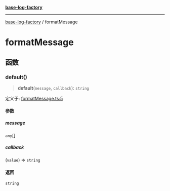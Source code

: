 [**base-log-factory**](index.md)

***

[base-log-factory](index.md) / formatMessage

# formatMessage

## 函数

### default()

> **default**(`message`, `callback`): `string`

定义于: [formatMessage.ts:5](https://github.com/fengxinming/log-base/blob/c30fa7fc98ee6693b6730b597d133b63d7a6f155/packages/base-log-factory/src/formatMessage.ts#L5)

#### 参数

##### message

`any`[]

##### callback

(`value`) => `string`

#### 返回

`string`
